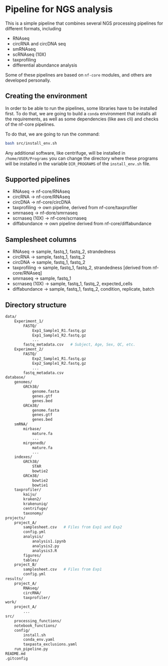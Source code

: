 # Pipeline for NGS analysis

This is a simple pipeline that combines several NGS processing pipelines for different formats, including

* RNAseq
* circRNA and circDNA seq
* smRNAseq
* scRNAseq (10X)
* taxprofiling
* differential abundance analysis

Some of these pipelines are based on `nf-core` modules, and others are developed personally.

## Creating the environment

In order to be able to run the pipelines, some libraries have to be installed first. To do that, we are going to build a `conda` environment that installs all the requirements, as well as some dependencies (like aws cli) and checks of the nf-core pipelines.

To do that, we are going to run the command:

```bash
bash src/install_env.sh
```

Any additional software, like centrifuge, will be installed in `/home/USER/Programs` you can change the directory where
these programs will be installed in the variable `DIR_PROGRAMS` of the `install_env.sh` file.

## Supported pipelines

* RNAseq -> nf-core/RNAseq
* circRNA -> nf-core/RNAseq
* circDNA -> nf-core/circDNA
* taxprofiling -> own pipeline, derived from nf-core/taxprofiler
* smrnaseq -> nf-dore/smrnaseq
* scrnaseq (10X) -> nf-core/scrnaseq
* diffabundance -> own pipeline derived from nf-core/diffabundance

## Samplesheet columns

* RNAseq -> sample, fastq_1, fastq_2, strandedness
* circRNA -> sample, fastq_1, fastq_2
* circDNA -> sample, fastq_1, fastq_2
* taxprofiling -> sample, fastq_1, fastq_2, strandedness  [derived from nf-core/RNAseq]
* smrnaseq -> sample, fastq_1
* scrnaseq (10X) -> sample, fastq_1, fastq_2, expected_cells
* diffabundance -> sample, fastq_1, fastq_2, condition, replicate, batch

## Directory structure

```bash
data/
    Experiment_1/
        FASTQ/
            Exp1_Sample1_R1.fastq.gz
            Exp1_Sample1_R2.fastq.gz
            ...
        fastq_metadata.csv   # Subject, Age, Sex, QC, etc.
    Experiment_2/
        FASTQ/
            Exp2_Sample1_R1.fastq.gz
            Exp2_Sample1_R2.fastq.gz
            ...
        fastq_metadata.csv
database/
    genomes/
        GRCh38/
            genome.fasta
            genes.gtf
            genes.bed
        GRCm38/
            genome.fasta
            genes.gtf
            genes.bed
    smRNA/
        mirbase/
            mature.fa
            ...
        mirgenedb/
            mature.fa
            ...
    indexes/
        GRCh38/
            STAR
            bowtie2
        GRCm38/
            bowtie2
            bowtie1
    taxprofiler/
        kaiju/
        kraken2/
        krakenuniq/
        centrifuge/
        taxonomy/
projects/
    project_A/
        samplesheet.csv   # Files from Exp1 and Exp2 
        config.yml
        analysis/
            analysis1.ipynb
            analysis2.py
            analysis3.R
        figures/
        tables/
    project_B/
        samplesheet.csv   # Files from Exp1
        config.yml
results/
    project_A/
        RNAseq/
        circRNA/
        taxprofiler/
work/
    project_A/
        ...
src/
    processing_functions/
    notebook_functions/
    config/
        install.sh
        conda_env.yaml
        taxpasta_exclusions.yaml
    run_pipeline.py
README.md
.gitconfig
```
